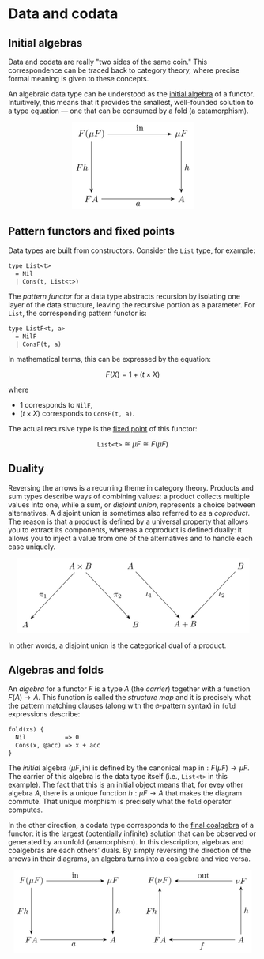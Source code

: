 # Data and codata

## Initial algebras

Data and codata are really "two sides of the same coin." This correspondence can be traced back to category theory, where precise formal meaning is given to these concepts. 

An algebraic data type can be understood as the [initial algebra](https://en.wikipedia.org/wiki/Initial_algebra) of a functor. Intuitively, this means that it provides the smallest, well-founded solution to a type equation &mdash; one that can be consumed by a fold (a catamorphism). 

<p align="center">
  <img alt="Fold" src="../assets/tex/png/fold.png" />
</p>

## Pattern functors and fixed points

Data types are built from constructors. Consider the `List` type, for example:

```
type List<t> 
  = Nil
  | Cons(t, List<t>)
```

The *pattern functor* for a data type abstracts recursion by isolating one layer of the data structure, leaving the recursive portion as a parameter. For `List`, the corresponding pattern functor is:

```
type ListF<t, a> 
  = NilF
  | ConsF(t, a)
```

In mathematical terms, this can be expressed by the equation:

$$
F(X) = \mathsf{1} + (t \times X)
$$

where

- $\mathsf{1}$ corresponds to `NilF`,
- $(t × X)$ corresponds to `ConsF(t, a)`.

The actual recursive type is the [fixed point](https://en.wikipedia.org/wiki/Fixed_point_(mathematics)) of this functor:

$$
\texttt{List<t>} \cong \mu F \cong F(\mu F)
$$

## Duality

Reversing the arrows is a recurring theme in category theory. Products and sum types describe ways of combining values: a product collects multiple values into one, while a sum, or *disjoint union*, represents a choice between alternatives. A disjoint union is sometimes also referred to as a *coproduct*. The reason is that a product is defined by a universal property that allows you to extract its components, whereas a coproduct is defined dually: it allows you to inject a value from one of the alternatives and to handle each case uniquely. 

<p align="center">
  <img alt="Product and coproduct" src="../assets/tex/png/product_coproduct.png" />
</p>

In other words, a disjoint union is the categorical dual of a product.

## Algebras and folds

An *algebra* for a functor $F$ is a type $A$ (the *carrier*) together with a function $F(A) \rightarrow A$. This function is called the *structure map* and it is precisely what the pattern matching clauses (along with the `@`-pattern syntax) in `fold` expressions describe:

```
fold(xs) {
  Nil           => 0
  Cons(x, @acc) => x + acc
}
```

The *initial* algebra $(\mu F, \text{in})$ is defined by the canonical map $\text{in} : F(\mu F) \rightarrow \mu F$. The carrier of this algebra is the data type itself (i.e., `List<t>` in this example). The fact that this is an initial object means that, for evey other algebra $A$, there is a unique function $h : \mu F \rightarrow A$ that makes the diagram commute. That unique morphism is precisely what the `fold` operator computes.

In the other direction, a codata type corresponds to the [final coalgebra](https://en.wikipedia.org/wiki/Initial_algebra#Final_coalgebra) of a functor: it is the largest (potentially infinite) solution that can be observed or generated by an unfold (anamorphism). In this description, algebras and coalgebras are each others’ duals. By simply reversing the direction of the arrows in their diagrams, an algebra turns into a coalgebra and vice versa.

<p align="center">
  <img alt="Duality" src="../assets/tex/png/fold_unfold.png" />
</p>
